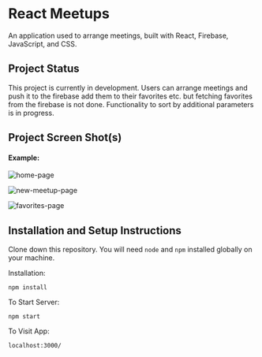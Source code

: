 # React Meetups

An application used to arrange meetings, built with React, Firebase, JavaScript, and CSS.

## Project Status

This project is currently in development. Users can arrange meetings and push it to the firebase add them to their favorites etc. but fetching favorites from the firebase is not done. Functionality to sort by additional parameters is in progress.

## Project Screen Shot(s)

#### Example:   

![home-page](https://user-images.githubusercontent.com/55972848/130321186-8b13d739-d551-40a1-b0cc-8df3497093f7.png)

![new-meetup-page](https://user-images.githubusercontent.com/55972848/130321224-0230ebb9-68e1-4817-b015-dab515074fe2.png)

![favorites-page](https://user-images.githubusercontent.com/55972848/130321211-179de5d1-e8f5-4110-bf72-42b92103c807.png)

## Installation and Setup Instructions

Clone down this repository. You will need `node` and `npm` installed globally on your machine.  

Installation:

`npm install`  

To Start Server:

`npm start`  

To Visit App:

`localhost:3000/`  
